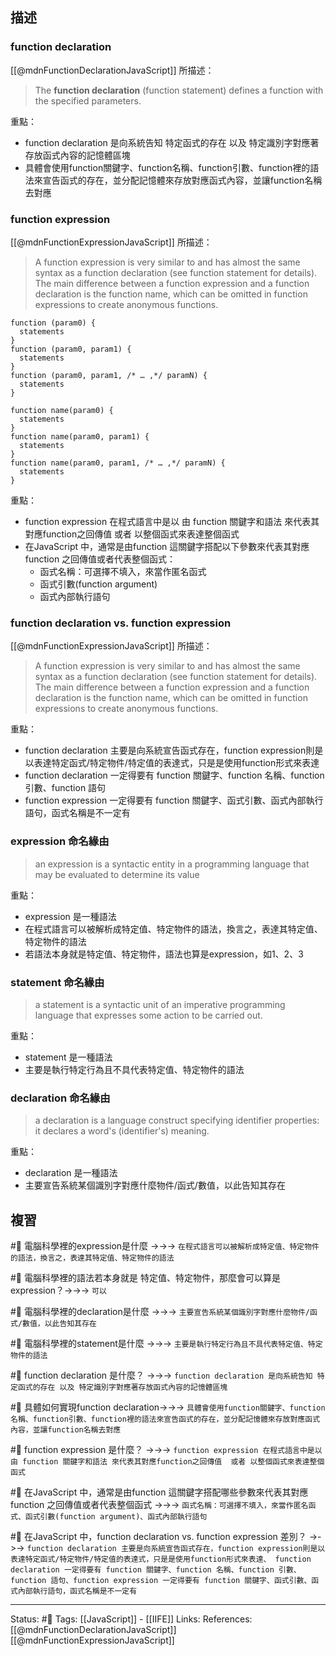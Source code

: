 ## 描述

### function declaration

[[@mdnFunctionDeclarationJavaScript]] 所描述：
> The **function declaration** (function statement) defines a function with the specified parameters.

重點：
- function declaration 是向系統告知 特定函式的存在 以及 特定識別字對應著存放函式內容的記憶體區塊
- 具體會使用function關鍵字、function名稱、function引數、function裡的語法來宣告函式的存在，並分配記憶體來存放對應函式內容，並讓function名稱去對應

### function expression
[[@mdnFunctionExpressionJavaScript]] 所描述：
> A function expression is very similar to and has almost the same syntax as a function declaration (see function statement for details). The main difference between a function expression and a function declaration is the function name, which can be omitted in function expressions to create anonymous functions.


```
function (param0) {
  statements
}
function (param0, param1) {
  statements
}
function (param0, param1, /* … ,*/ paramN) {
  statements
}

function name(param0) {
  statements
}
function name(param0, param1) {
  statements
}
function name(param0, param1, /* … ,*/ paramN) {
  statements
}
```

重點：
- function expression 在程式語言中是以 由 function 關鍵字和語法 來代表其對應function之回傳值  或者 以整個函式來表達整個函式
- 在JavaScript 中，通常是由function 這關鍵字搭配以下參數來代表其對應function 之回傳值或者代表整個函式：
	- 函式名稱：可選擇不填入，來當作匿名函式
	- 函式引數(function argument)
	- 函式內部執行語句

### function declaration vs. function expression 


[[@mdnFunctionExpressionJavaScript]] 所描述：

> A function expression is very similar to and has almost the same syntax as a function declaration (see function statement for details). The main difference between a function expression and a function declaration is the function name, which can be omitted in function expressions to create anonymous functions.


重點：
- function declaration 主要是向系統宣告函式存在，function expression則是以表達特定函式/特定物件/特定值的表達式，只是是使用function形式來表達
- function declaration 一定得要有 function 關鍵字、function 名稱、function 引數、function 語句
- function expression 一定得要有 function 關鍵字、函式引數、函式內部執行語句，函式名稱是不一定有

### expression  命名緣由 

> an expression is a syntactic entity in a programming language that may be evaluated to determine its value


重點：
- expression 是一種語法
- 在程式語言可以被解析成特定值、特定物件的語法，換言之，表達其特定值、特定物件的語法
- 若語法本身就是特定值、特定物件，語法也算是expression，如1、2、3

### statement 命名緣由

> a statement is a syntactic unit of an imperative programming language that expresses some action to be carried out.

重點：
- statement 是一種語法
- 主要是執行特定行為且不具代表特定值、特定物件的語法

### declaration 命名緣由

> a declaration is a language construct specifying identifier properties: it declares a word's (identifier's) meaning.

重點：
- declaration 是一種語法
- 主要宣告系統某個識別字對應什麼物件/函式/數值，以此告知其存在

## 複習
#🧠 電腦科學裡的expression是什麼 ->->-> `在程式語言可以被解析成特定值、特定物件的語法，換言之，表達其特定值、特定物件的語法`
<!--SR:!2022-08-26,25,250-->

#🧠 電腦科學裡的語法若本身就是 特定值、特定物件，那麼會可以算是expression？->->-> `可以`
<!--SR:!2022-09-22,40,250-->

#🧠 電腦科學裡的declaration是什麼 ->->-> `主要宣告系統某個識別字對應什麼物件/函式/數值，以此告知其存在`
<!--SR:!2022-10-08,51,250-->

#🧠  電腦科學裡的statement是什麼 ->->-> `主要是執行特定行為且不具代表特定值、特定物件的語法`
<!--SR:!2022-08-26,25,250-->

#🧠 function declaration 是什麼？  ->->-> `function declaration 是向系統告知 特定函式的存在 以及 特定識別字對應著存放函式內容的記憶體區塊`
<!--SR:!2022-08-26,26,250-->

#🧠 具體如何實現function declaration->->-> `具體會使用function關鍵字、function名稱、function引數、function裡的語法來宣告函式的存在，並分配記憶體來存放對應函式內容，並讓function名稱去對應`
<!--SR:!2022-09-29,46,250-->

#🧠 function expression 是什麼？ ->->-> `function expression 在程式語言中是以 由 function 關鍵字和語法 來代表其對應function之回傳值  或者 以整個函式來表達整個函式`
<!--SR:!2022-08-26,26,250-->

#🧠 在JavaScript 中，通常是由function 這關鍵字搭配哪些參數來代表其對應function 之回傳值或者代表整個函式 ->->-> `函式名稱：可選擇不填入，來當作匿名函式、函式引數(function argument)、函式內部執行語句`
<!--SR:!2022-08-27,26,250-->


#🧠 在JavaScript 中，function declaration vs. function expression 差別？ ->->-> `function declaration 主要是向系統宣告函式存在，function expression則是以表達特定函式/特定物件/特定值的表達式，只是是使用function形式來表達、 function declaration 一定得要有 function 關鍵字、function 名稱、function 引數、function 語句、function expression 一定得要有 function 關鍵字、函式引數、函式內部執行語句，函式名稱是不一定有`
<!--SR:!2022-08-28,27,250-->


---
Status: #🌱 
Tags:
[[JavaScript]] - [[IIFE]] 
Links:
References:
[[@mdnFunctionDeclarationJavaScript]]
[[@mdnFunctionExpressionJavaScript]]
